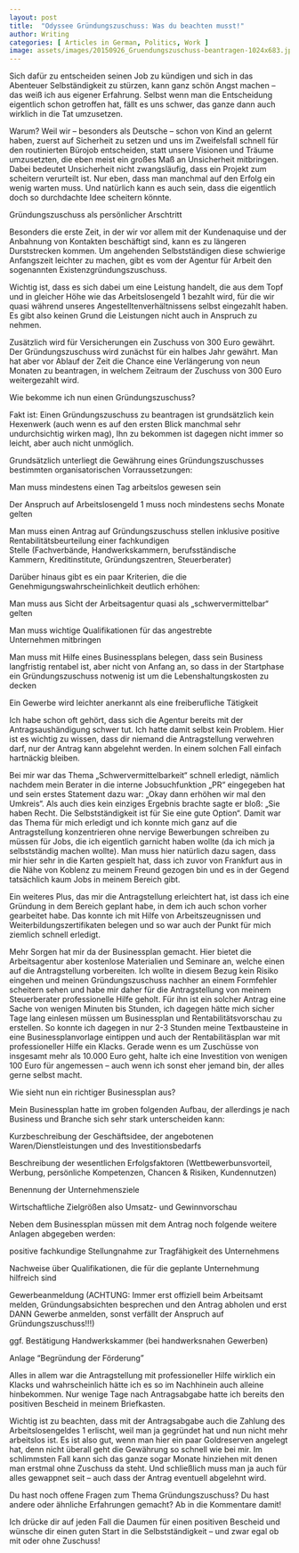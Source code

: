 ```yaml
---
layout: post
title:  "Odyssee Gründungszuschuss: Was du beachten musst!"
author: Writing
categories: [ Articles in German, Politics, Work ]
image: assets/images/20150926_Gruendungszuschuss-beantragen-1024x683.jpg
---
```



Sich dafür zu entscheiden seinen Job zu kündigen und sich in das Abenteuer Selbständigkeit zu stürzen, kann ganz schön Angst machen – das weiß ich aus eigener Erfahrung. Selbst wenn man die Entscheidung eigentlich schon getroffen hat, fällt es uns schwer, das ganze dann auch wirklich in die Tat umzusetzen.

Warum? Weil wir – besonders als Deutsche – schon von Kind an gelernt haben, zuerst auf Sicherheit zu setzen und uns im Zweifelsfall schnell für den routinierten Bürojob entscheiden, statt unsere Visionen und Träume umzusetzten, die eben meist ein großes Maß an Unsicherheit mitbringen. Dabei bedeutet Unsicherheit nicht zwangsläufig, dass ein Projekt zum scheitern verurteilt ist. Nur eben, dass man manchmal auf den Erfolg ein wenig warten muss. Und natürlich kann es auch sein, dass die eigentlich doch so durchdachte Idee scheitern könnte.

Gründungszuschuss als persönlicher Arschtritt

Besonders die erste Zeit, in der wir vor allem mit der Kundenaquise und der Anbahnung von Kontakten beschäftigt sind, kann es zu längeren Durststrecken kommen. Um angehenden Selbstständigen diese schwierige Anfangszeit leichter zu machen, gibt es vom der Agentur für Arbeit den sogenannten Existenzgründungszuschuss.

Wichtig ist, dass es sich dabei um eine Leistung handelt, die aus dem Topf und in gleicher Höhe wie das Arbeitslosengeld 1 bezahlt wird, für die wir quasi während unseres Angestelltenverhältnissens selbst eingezahlt haben. Es gibt also keinen Grund die Leistungen nicht auch in Anspruch zu nehmen.

Zusätzlich wird für Versicherungen ein Zuschuss von 300 Euro gewährt. Der Gründungszuschuss wird zunächst für ein halbes Jahr gewährt. Man hat aber vor Ablauf der Zeit die Chance eine Verlängerung von neun Monaten zu beantragen, in welchem Zeitraum der Zuschuss von 300 Euro weitergezahlt wird.

Wie bekomme ich nun einen Gründungszuschuss?

Fakt ist: Einen Gründungszuschuss zu beantragen ist grundsätzlich kein Hexenwerk (auch wenn es auf den ersten Blick manchmal sehr undurchsichtig wirken mag), Ihn zu bekommen ist dagegen nicht immer so leicht, aber auch nicht unmöglich.

Grundsätzlich unterliegt die Gewährung eines Gründungszuschusses bestimmten organisatorischen Vorraussetzungen:



Man muss mindestens einen Tag arbeitslos gewesen sein

Der Anspruch auf Arbeitslosengeld 1 muss noch mindestens sechs Monate gelten

Man muss einen Antrag auf Gründungszuschuss stellen inklusive positive Rentabilitätsbeurteilung einer fachkundigen Stelle (Fachverbände, Handwerkskammern, berufsständische Kammern, Kreditinstitute, Gründungszentren, Steuerberater)



Darüber hinaus gibt es ein paar Kriterien, die die Genehmigungswahrscheinlichkeit deutlich erhöhen:



Man muss aus Sicht der Arbeitsagentur quasi als „schwervermittelbar“ gelten

Man muss wichtige Qualifikationen für das angestrebte Unternehmen mitbringen

Man muss mit Hilfe eines Businessplans belegen, dass sein Business langfristig rentabel ist, aber nicht von Anfang an, so dass in der Startphase ein Gründungszuschuss notwenig ist um die Lebenshaltungskosten zu decken

Ein Gewerbe wird leichter anerkannt als eine freiberufliche Tätigkeit



Ich habe schon oft gehört, dass sich die Agentur bereits mit der Antragsaushändigung schwer tut. Ich hatte damit selbst kein Problem. Hier ist es wichtig zu wissen, dass dir niemand die Antragstellung verwehren darf, nur der Antrag kann abgelehnt werden. In einem solchen Fall einfach hartnäckig bleiben.

Bei mir war das Thema „Schwervermittelbarkeit“ schnell erledigt, nämlich nachdem mein Berater in die interne Jobsuchfunktion „PR“ eingegeben hat und sein erstes Statement dazu war: „Okay dann erhöhen wir mal den Umkreis“. Als auch dies kein einziges Ergebnis brachte sagte er bloß: „Sie haben Recht. Die Selbstständigkeit ist für Sie eine gute Option“. Damit war das Thema für mich erledigt und ich konnte mich ganz auf die Antragstellung konzentrieren ohne nervige Bewerbungen schreiben zu müssen für Jobs, die ich eigentlich garnicht haben wollte (da ich mich ja selbstständig machen wollte). Man muss hier natürlich dazu sagen, dass mir hier sehr in die Karten gespielt hat, dass ich zuvor von Frankfurt aus in die Nähe von Koblenz zu meinem Freund gezogen bin und es in der Gegend tatsächlich kaum Jobs in meinem Bereich gibt.

Ein weiteres Plus, das mir die Antragstellung erleichtert hat, ist dass ich eine Gründung in dem Bereich geplant habe, in dem ich auch schon vorher gearbeitet habe. Das konnte ich mit Hilfe von Arbeitszeugnissen und Weiterbildungszertifikaten belegen und so war auch der Punkt für mich ziemlich schnell erledigt.

Mehr Sorgen hat mir da der Businessplan gemacht. Hier bietet die Arbeitsagentur aber kostenlose Materialien und Seminare an, welche einen auf die Antragstellung vorbereiten. Ich wollte in diesem Bezug kein Risiko eingehen und meinen Gründungszuschuss nachher an einem Formfehler scheitern sehen und habe mir daher für die Antragstellung von meinem Steuerberater professionelle Hilfe geholt. Für ihn ist ein solcher Antrag eine Sache von wenigen Minuten bis Stunden, ich dagegen hätte mich sicher Tage lang einlesen müssen um Businessplan und Rentabilitätsvorschau zu erstellen. So konnte ich dagegen in nur 2-3 Stunden meine Textbausteine in eine Businessplanvorlage eintippen und auch der Rentabilitäsplan war mit professioneller Hilfe ein Klacks. Gerade wenn es um Zuschüsse von insgesamt mehr als 10.000 Euro geht, halte ich eine Investition von wenigen 100 Euro für angemessen – auch wenn ich sonst eher jemand bin, der alles gerne selbst macht.

Wie sieht nun ein richtiger Businessplan aus?

Mein Businessplan hatte im groben folgenden Aufbau, der allerdings je nach Business und Branche sich sehr stark unterscheiden kann:



Kurzbeschreibung der Geschäftsidee, der angebotenen Waren/Dienstleistungen und des Investitionsbedarfs

Beschreibung der wesentlichen Erfolgsfaktoren (Wettbewerbunsvorteil, Werbung, persönliche Kompetenzen, Chancen & Risiken, Kundennutzen)

Benennung der Unternehmensziele

Wirtschaftliche Zielgrößen also Umsatz- und Gewinnvorschau



Neben dem Businessplan müssen mit dem Antrag noch folgende weitere Anlagen abgegeben werden:



positive fachkundige Stellungnahme zur Tragfähigkeit des Unternehmens

Nachweise über Qualifikationen, die für die geplante Unternehmung hilfreich sind

Gewerbeanmeldung (ACHTUNG: Immer erst offiziell beim Arbeitsamt melden, Gründungsabsichten besprechen und den Antrag abholen und erst DANN Gewerbe anmelden, sonst verfällt der Anspruch auf Gründungszuschuss!!!)

ggf. Bestätigung Handwerkskammer (bei handwerksnahen Gewerben)

Anlage “Begründung der Förderung”



Alles in allem war die Antragstellung mit professioneller Hilfe wirklich ein Klacks und wahrscheinlich hätte ich es so im Nachhinein auch alleine hinbekommen. Nur wenige Tage nach Antragsabgabe hatte ich bereits den positiven Bescheid in meinem Briefkasten.

Wichtig ist zu beachten, dass mit der Antragsabgabe auch die Zahlung des Arbeitslosengeldes 1 erlischt, weil man ja gegründet hat und nun nicht mehr arbeitslos ist. Es ist also gut, wenn man hier ein paar Goldreserven angelegt hat, denn nicht überall geht die Gewährung so schnell wie bei mir. Im schlimmsten Fall kann sich das ganze sogar Monate hinziehen mit denen man erstmal ohne Zuschuss da steht. Und schließlich muss man ja auch für alles gewappnet seit – auch dass der Antrag eventuell abgelehnt wird.

Du hast noch offene Fragen zum Thema Gründungszuschuss? Du hast andere oder ähnliche Erfahrungen gemacht? Ab in die Kommentare damit!

Ich drücke dir auf jeden Fall die Daumen für einen positiven Bescheid und wünsche dir einen guten Start in die Selbstständigkeit – und zwar egal ob mit oder ohne Zuschuss!

